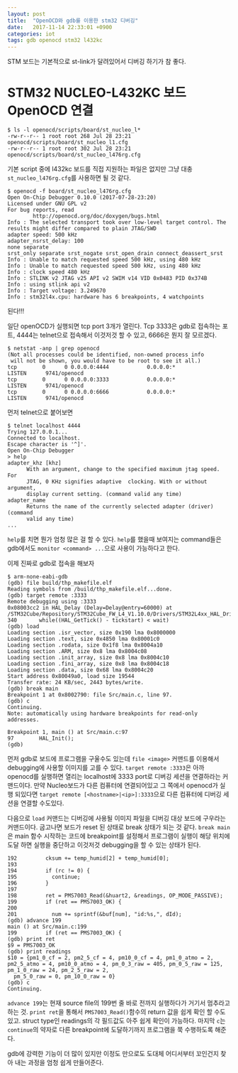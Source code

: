 ```yaml
---
layout: post
title:  "OpenOCD와 gdb를 이용한 stm32 디버깅"
date:   2017-11-14 22:33:01 +0900
categories: iot
tags: gdb openocd stm32 l432kc
---
```


STM 보드는 기본적으로 st-link가 달려있어서 디버깅 하기가 참 좋다.

# STM32 NUCLEO-L432KC 보드 OpenOCD 연결
```
$ ls -l openocd/scripts/board/st_nucleo_l*
-rw-r--r-- 1 root root 268 Jul 28 23:21 openocd/scripts/board/st_nucleo_l1.cfg
-rw-r--r-- 1 root root 302 Jul 28 23:21 openocd/scripts/board/st_nucleo_l476rg.cfg
```
기본 script 중에 l432kc 보드를 직접 지원하는 파일은 없지만 그냥 대충 ```st_nucleo_l476rg.cfg```를 사용하면 될 것 같다.

```
$ openocd -f board/st_nucleo_l476rg.cfg
Open On-Chip Debugger 0.10.0 (2017-07-28-23:20)
Licensed under GNU GPL v2
For bug reports, read
        http://openocd.org/doc/doxygen/bugs.html
Info : The selected transport took over low-level target control. The results might differ compared to plain JTAG/SWD
adapter speed: 500 kHz
adapter_nsrst_delay: 100
none separate
srst_only separate srst_nogate srst_open_drain connect_deassert_srst
Info : Unable to match requested speed 500 kHz, using 480 kHz
Info : Unable to match requested speed 500 kHz, using 480 kHz
Info : clock speed 480 kHz
Info : STLINK v2 JTAG v25 API v2 SWIM v14 VID 0x0483 PID 0x374B
Info : using stlink api v2
Info : Target voltage: 3.249670
Info : stm32l4x.cpu: hardware has 6 breakpoints, 4 watchpoints
```
된다!!!

일단 openOCD가 실행되면 tcp port 3개가 열린다. Tcp 3333은 gdb로 접속하는 포트, 4444는 telnet으로 접속해서 이것저것 할 수 있고, 6666은 뭔지 잘 모르겠다.
```
$ netstat -anp | grep openocd
(Not all processes could be identified, non-owned process info
 will not be shown, you would have to be root to see it all.)
tcp        0      0 0.0.0.0:4444            0.0.0.0:*               LISTEN      9741/openocd        
tcp        0      0 0.0.0.0:3333            0.0.0.0:*               LISTEN      9741/openocd        
tcp        0      0 0.0.0.0:6666            0.0.0.0:*               LISTEN      9741/openocd
```

먼저 telnet으로 붙어보면
```
$ telnet localhost 4444
Trying 127.0.0.1...
Connected to localhost.
Escape character is '^]'.
Open On-Chip Debugger
> help
adapter_khz [khz]
      With an argument, change to the specified maximum jtag speed.  For
      JTAG, 0 KHz signifies adaptive  clocking. With or without argument,
      display current setting. (command valid any time)
adapter_name
      Returns the name of the currently selected adapter (driver) (command
      valid any time)
...
```
`help`를 치면 뭔가 엄청 많은 걸 할 수 있다. `help`를 했을때 보여지는 command들은 gdb에서도 `monitor <command> ...`으로 사용이 가능하다고 한다.

이제 진짜로 gdb로 접속을 해보자
```
$ arm-none-eabi-gdb 
(gdb) file build/thp_makefile.elf 
Reading symbols from /build/thp_makefile.elf...done.
(gdb) target remote :3333
Remote debugging using :3333
0x08003cc2 in HAL_Delay (Delay=Delay@entry=60000) at /STM32Cube/Repository/STM32Cube_FW_L4_V1.10.0/Drivers/STM32L4xx_HAL_Driver/Src/stm32l4xx_hal.c:340
340       while((HAL_GetTick() - tickstart) < wait)
(gdb) load
Loading section .isr_vector, size 0x190 lma 0x8000000
Loading section .text, size 0x4850 lma 0x80001c0
Loading section .rodata, size 0x1f8 lma 0x8004a10
Loading section .ARM, size 0x8 lma 0x8004c08
Loading section .init_array, size 0x8 lma 0x8004c10
Loading section .fini_array, size 0x8 lma 0x8004c18
Loading section .data, size 0x68 lma 0x8004c20
Start address 0x80049a0, load size 19544
Transfer rate: 24 KB/sec, 2443 bytes/write.
(gdb) break main
Breakpoint 1 at 0x8002790: file Src/main.c, line 97.
(gdb) c
Continuing.
Note: automatically using hardware breakpoints for read-only addresses.

Breakpoint 1, main () at Src/main.c:97
97        HAL_Init();
(gdb)
```
먼저 gdb로 보드에 프로그램을 구울수도 있는데 `file <image>` 커맨드를 이용해서 debugging에 사용할 이미지를 고를 수 있다. `target remote :3333`은 아까 openocd를 실행하면 열리는 localhost에 3333 port로 디버깅 세션을 연결하라는 커맨드이다. 만약 Nucleo보드가 다른 컴퓨터에 연결되어있고 그 쪽에서 openocd가 실행 되있다면 `target remote [<hostname>|<ip>]:3333`으로 다른 컴퓨터에 디버깅 세션을 연결할 수도있다.

다음으로 `load` 커맨드는 디버깅에 사용될 이미지 파일을 디버깅 대상 보드에 구우라는 커맨드이다. 굽고나면 보드가 reset 된 상태로 break 상태가 되는 것 같다. `break main`은 main 함수 시작하는 코드에 breakpoint를 설정해서 프로그램이 실행이 해당 위치에 도달 하면 실행을 중단하고 이것저것 debugging을 할 수 있는 상태가 된다.

```
192         cksum += temp_humid[2] + temp_humid[0];
193
194         if (rc != 0) {
195           continue;
196         }
197
198         ret = PMS7003_Read(&huart2, &readings, OP_MODE_PASSIVE);
199         if (ret == PMS7003_OK) {
200
201           num += sprintf(&buf[num], "id:%s,", dId);
(gdb) advance 199
main () at Src/main.c:199
199         if (ret == PMS7003_OK) {
(gdb) print ret
$9 = PMS7003_OK
(gdb) print readings
$10 = {pm1_0_cf = 2, pm2_5_cf = 4, pm10_0_cf = 4, pm1_0_atmo = 2, pm2_5_atmo = 4, pm10_0_atmo = 4, pm_0_3_raw = 405, pm_0_5_raw = 125, pm_1_0_raw = 24, pm_2_5_raw = 2, 
  pm_5_0_raw = 0, pm_10_0_raw = 0}
(gdb) c
Continuing.
```
`advance 199`는 현재 source file의 199번 줄 바로 전까지 실행하다가 거기서 멈추라고 하는 것. `print ret`을 통해서 `PMS7003_Read()`함수의 return 값을 쉽게 확인 할 수도 있고. struct type인 readings의 각 필드값도 아주 쉽게 확인이 가능하다. 마지막 `c`는 `continue`의 약자로 다른  breakpoint에 도달하기까지 프로그램을 쭉 수행하도록 해준다.

gdb에 강력한 기능이 더 많이 있지만 이정도 만으로도 도대체 어디서부터 꼬인건지 찾아 내는 과정을 엄청 쉽게 만들어준다.



